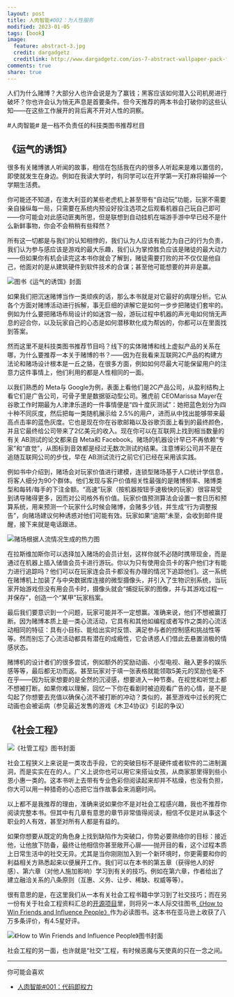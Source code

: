 ```yaml
---
layout: post
title: 人肉智能#002：为人性服务
modified: 2023-01-05
tags: [book]
image:
  feature: abstract-3.jpg
  credit: dargadgetz
  creditlink: http://www.dargadgetz.com/ios-7-abstract-wallpaper-pack-for-iphone-5-and-ipod-touch-retina/
comments: true
share: true
---
```



人们为什么赌博？大部分人也许会说是为了赢钱；黑客应该如何潜入公司机房进行破坏？你也许会认为悄无声息是首要条件。但今天推荐的两本书会打破你的这些认知——在这些工作展开的背后离不开对人性的洞察。

#人肉智能# 是一档不负责任的科技类图书推荐栏目

## 《运气的诱饵》

很多有关赌博骇人听闻的故事，相信在包括我在内的很多人听起来是难以置信的，即使就发生在身边。例如在我读大学时，有同学可以在开学第一天打麻将输掉一个学期生活费。

你可能还不知道，在澳大利亚的某些老虎机上甚至带有“自动玩”功能，玩家不需要亲自操纵每一局，只需要在系统内预设好投注选项之后观看机器自己玩自己即可——你可能会对此感动匪夷所思，但是联想到自动挂机在端游手游中早已经不是什么新鲜事物，你会不会稍稍有些释然？

所有这一切都是与我们的认知相悖的，我们认为人应该有能力为自己的行为负责，我们认为参与感应该是游戏的最大乐趣，我们认为掌控胜负应该是赌徒的最大动力——但如果你有机会读完这本书你就会了解到，赌徒需要打败的并不仅仅是他自己，他面对的是从建筑硬件到软件技术的合谋；甚至他可能想要的并非是赢。

![图书《运气的诱饵》封面](../images/012_recommend-addiction-by-design/01.png)

如果我们把沉迷赌博当作一类顽疾的话，那么本书就是对它最好的病理分析。它从各个方面对赌博活动进行拆解，事无巨细的讲解它是如何一步步把赌徒们套牢的。例如为什么要把赌场布局设计的如迷宫一般，游玩过程中机器的声光电如何悄无声息的迎合你，以及玩家自己的心态是如何潜移默化成为帮凶的，你都可以在里面找到答案。

然而这里不是科技类图书推荐节目吗？线下的实体赌博和线上虚拟产品的关系在哪，为什么要推荐一本关于赌博的书？——因为在我看来互联网2C产品的构建方法论和赌场设计根本是一丘之貉，在很多方面，例如如何尽最大可能保留用户的注意力这件事情上，他们利用的都是人性相同的一面。

以我们熟悉的 Meta与 Google为例，表面上看他们是2C产品公司，从盈利结构上看它们是广告公司，可骨子里是数据驱动型公司。雅虎前 CEOMarissa Mayer在谷歌工作时期最为人津津乐道的一件事情便是“四十度灰测试”：她把蓝色划分为四十种不同灰度，然后把每一类随机展示给 2.5%的用户，进而从中找出能够带来最高点击率的蓝色灰度。它也是现在你在谷歌邮箱以及谷歌页面上看到的最终颜色，并且它最终给公司带来了2亿美元的收入。现在你可以在互联网上找到相当数量的有关 AB测试的论文都来自 Meta和 Facebook。赌场的机器设计早已不再依赖“专家”和“直觉”，从图标到音效都是经过无数次测试的结果。注意博彩公司并不是在追随互联网公司的步伐，早在 AB测试流行之前它们已经在采用该实践。

例如书中介绍到，赌场会对玩家价值进行建模，连锁型赌场基于人口统计学信息，将客人细分为90个群体。他们发现与客户价值相关性最强的是赌博频率、赌博类型和每转/每手的下注金额。“高速”玩家（按机器按钮手速极快的玩家）很容易受到诱导赌得更多，因而对公司格外有价值。玩家价值预测算法会设置一套日历和预算系统，用来预测一个玩家什么时候会赌博，会赌多少钱，并生成“行为调整报告”，向赌场建议何种诱惑对他们可能有效。玩家如果“逾期”未至，会收到邮件提醒，接下来就是电话跟进。

![赌场根据人流情况生成的热力图](../images/012_recommend-addiction-by-design/02.png)

在拉斯维加斯你可以选择加入赌场的会员计划，这样你就不必随时携带现金，而是通过在机器上插入储值会员卡进行游玩。你以为只有使用会员卡的客户他们才有能力进行追踪吗？他们可以在玩家连会员卡都没有办理的情况下追踪他们。这一系统在赌博机上加装了与中央数据库连接的微型摄像头，并引入了生物识别系统，当玩家开始游戏但没有用会员卡时，摄像头就会“捕捉玩家的图像，并与其游戏过程一并保存”，创造一个“某甲”玩家档案。

最后我们要意识到一个问题，玩家可能并不一定想赢。准确来说，他们不想被赢打断。因为赌博本质上是一类心流活动，它具有和其他如编程或者写作之类的心流活动相同的特征：具有小目标、能给出实时反馈、满足参与者的控制感和挑战性等等。然而别忘了心流活动都具有潜在的成瘾性，它会诱惑人们借此去悬置消极的情感状态。

赌博机的设计者们的很多尝试，例如额外的奖励动画、小型电视、融入更多的娱乐感等等，最后都无功而返。甚至玩家对于填一张表格就能领取5美元的奖励也毫不在乎——因为玩家想要的是全然的沉浸感，想要进入一种节奏。在视觉和听觉上都不想被打断。如果你难以理解，回忆一下你在看剧时被迫观看广告的心情，是不是勾起了你想要去充值以确保心流不被打断的冲动？类似的，甚至游戏中过长的死亡动画也会被诟病（参见最近发售的游戏《木卫4协议》引起的争议）

## 《社会工程》

![《社管工程》图书封面](../images/012_recommend-addiction-by-design/03.jpeg)

社会工程狭义上来说是一类攻击手段，它的突破目标不是硬件或者软件的二进制漏洞，而是实实在在的人。广义上说你也可以用它来搭讪女孩，从商家那里得到些小恩小惠一类的。这本书听上去带有专业色彩但阅读起来却并不枯燥，也没有负担，你大可以用一种猎奇的心态把它当作故事会来消磨时间。

以上都不是我推荐的理由，准确来说如果你不是对社会工程感兴趣，我也不推荐你阅读完整本书。但其中有几章有意思的章节非常值得阅读，相信不仅是对从事这个职业的人有效，甚至对所有人都是有益的。

如果你想要从既定的角色身上找到缺陷作为突破口，你势必要熟络你的目标：接近他，让他放下防备，最终让他相信你甚至敞开心扉——抛开目的看，这个过程本质上日常生活中的社交无异。尤其是当你刚刚加入到一个新环境时，你更需要和你的利益相关方熟悉起来以便展开工作。我们可以在本书的第五章（获得他人的好感）、第六章（对他人施加影响）学习到有关的技巧。例如在第六章，作者给出了建立融洽关系的八条原则（互惠、义务、让步、稀缺、权威等等）。

很有意思的是，在这里我们从一本有关社会工程书籍中学习到了社交技巧；而在另一份有关于社会工程资料汇总的[开源项目](https://github.com/v2-dev/awesome-social-engineering)里，则将另一本人际交往图书[《How to Win Friends and Influence People》](https://www.amazon.co.uk/d/Books/How-Win-Friends-Influence-People-Dale-Carnegie/0091906814)作为必读图书。这本书在亚马逊上收获了八万多条评价，有4.5星好评。

![《How to Win Friends and Influence People》图书封面](../images/012_recommend-addiction-by-design/04.jpg)

社会工程的另一面，也许就是“社交”工程，有时候恶魔与天使真的只在一念之间。

---

你可能会喜欢

- [人肉智能#001：代码即权力](https://www.v2think.com/recommend-future-politics)